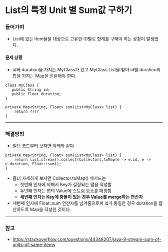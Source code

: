 # List의 특정 Unit 별 Sum값 구하기

### 들어가며

-   List에 있는 Item들을 대상으로 고유한 ID별로 합계를 구해야 하는 상황이 발생했다.

#### 문제 상황

-   id와 duration을 가지는 MyClass가 있고 MyClass List을 받아 id별 duration의 합을 가지는 Map을 반환해야 한다. 

```
class MyClass {
   public String id;
   public Float duration;
}
 
private Map<String, Float> sum(List<MyClass> list) {
    return ????
}
```

---

### 해결방법

-   일단 코드부터 보자면 아래와 같다.

```
private Map<String, Float> sum(List<MyClass> list) {
    return list.stream().collect(Collectors.toMap(e -> e.id, e -> e.duration, Float::sum));
}
```

-   좀더 자세하게 보자면 Collector.toMap() 메서드는
    -   첫번째 인자에 의해서 Key가 결정되는 맵을 작성함
    -   두번째 인자는 맵의 Value에 스트림 요소를 매핑함
    -   **세번째 인자는 Key에 충돌이 있는 경우 Value를 merge하는 연산자**
-   세번째 인자에 Float::sum 연산자를 넘겨줌으로써 id가 동일한 경우 duration을 합산하도록 Map을 작성한 것이다.

---

### 참고

- https://stackoverflow.com/questions/44348207/java-8-stream-sum-of-units-of-same-items